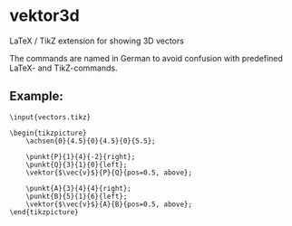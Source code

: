 # vektor3d
LaTeX / TikZ extension for showing 3D vectors

The commands are named in German to avoid confusion with predefined LaTeX- and TikZ-commands.

## Example:

```
\input{vectors.tikz}

\begin{tikzpicture}
	\achsen{0}{4.5}{0}{4.5}{0}{5.5};

	\punkt{P}{1}{4}{-2}{right};
	\punkt{Q}{3}{1}{0}{left};
	\vektor{$\vec{v}$}{P}{Q}{pos=0.5, above};

	\punkt{A}{3}{4}{4}{right};
	\punkt{B}{5}{1}{6}{left};
	\vektor{$\vec{v}$}{A}{B}{pos=0.5, above};
\end{tikzpicture}
```
